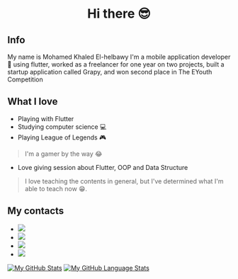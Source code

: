 <center><H1>Hi there &#128526; </></center>

## Info
My name is Mohamed Khaled El-helbawy 
I'm a mobile application developer :iphone: 
using flutter, worked as a freelancer for one year on two projects, built a startup application called Grapy, and won second place in The EYouth Competition

## What I love  
* Playing with Flutter 
* Studying computer science :computer:
* Playing League of Legends :video_game: 
> I'm a gamer by the way :joy:
* Love giving session about Flutter, OOP and Data Structure
> I love teaching the contents in general, but I've determined what I'm able to teach now :grin:.

## My contacts
* <a href="https://github.com/El-Helbawy-M"><image src="github.png"></a>
* <a href="https://hamada.helbawy.hh@gmail.com"><image src="gmail.png"></a>
* <a href="https://www.linkedin.com/in/mohamed-el-helbawy-ab89781bb/"><image src="linkedin.png"></a>
* <a href="https://www.facebook.com/hamada.helbawy"><image src="facebook.png"></a>
  


[![My GitHub Stats](https://github-readme-stats.vercel.app/api/?username=El-Helbawy-M&theme=tokyonight&showicons=true)]()
[![My GitHub Language Stats](https://github-readme-stats.vercel.app/api/top-langs/?username=El-Helbawy-M&langs_count=5&theme=tokyonight)]()


<!--
**El-Helbawy-M/El-Helbawy-M** is a ✨ _special_ ✨ repository because its `README.md` (this file) appears on your GitHub profile.

Here are some ideas to get you started:

- 🔭 I’m currently working on ...
- 🌱 I’m currently learning ...
- 👯 I’m looking to collaborate on ...
- 🤔 I’m looking for help with ...
- 💬 Ask me about ...
- 📫 How to reach me: ...
- 😄 Pronouns: ...
- ⚡ Fun fact: ...
-->
